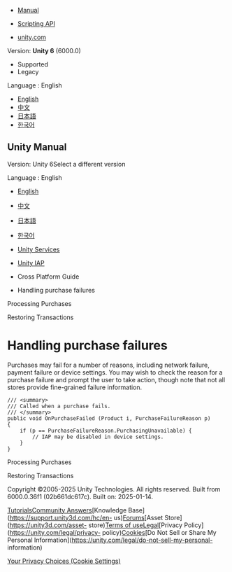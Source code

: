 [](https://docs.unity3d.com)

  * [Manual](../Manual/index.html)
  * [Scripting API](../ScriptReference/index.html)

  * [unity.com](https://unity.com/)

Version: **Unity 6** (6000.0)

  * Supported
  * Legacy

Language : English

  * [English](/Manual/UnityIAPHandlingPurchaseFailures.html)
  * [中文](/cn/current/Manual/UnityIAPHandlingPurchaseFailures.html)
  * [日本語](/ja/current/Manual/UnityIAPHandlingPurchaseFailures.html)
  * [한국어](/kr/current/Manual/UnityIAPHandlingPurchaseFailures.html)

[](https://docs.unity3d.com)

## Unity Manual

Version: Unity 6Select a different version

Language : English

  * [English](/Manual/UnityIAPHandlingPurchaseFailures.html)
  * [中文](/cn/current/Manual/UnityIAPHandlingPurchaseFailures.html)
  * [日本語](/ja/current/Manual/UnityIAPHandlingPurchaseFailures.html)
  * [한국어](/kr/current/Manual/UnityIAPHandlingPurchaseFailures.html)

  * [Unity Services](UnityServices.html)
  * [Unity IAP](UnityIAP.html)
  * Cross Platform Guide
  * Handling purchase failures

[](UnityIAPProcessingPurchases.html)

Processing Purchases

[](UnityIAPRestoringTransactions.html)

Restoring Transactions

# Handling purchase failures

Purchases may fail for a number of reasons, including network failure, payment
failure or device settings. You may wish to check the reason for a purchase
failure and prompt the user to take action, though note that not all stores
provide fine-grained failure information.

    
    
    /// <summary>
    /// Called when a purchase fails.
    /// </summary>
    public void OnPurchaseFailed (Product i, PurchaseFailureReason p)
    {
        if (p == PurchaseFailureReason.PurchasingUnavailable) {
            // IAP may be disabled in device settings.
        }
    }
    

[](UnityIAPProcessingPurchases.html)

Processing Purchases

[](UnityIAPRestoringTransactions.html)

Restoring Transactions

Copyright ©2005-2025 Unity Technologies. All rights reserved. Built from
6000.0.36f1 (02b661dc617c). Built on: 2025-01-14.

[Tutorials](https://learn.unity.com/)[Community
Answers](https://answers.unity3d.com)[Knowledge
Base](https://support.unity3d.com/hc/en-
us)[Forums](https://forum.unity3d.com)[Asset Store](https://unity3d.com/asset-
store)[Terms of
use](https://docs.unity3d.com/Manual/TermsOfUse.html)[Legal](https://unity.com/legal)[Privacy
Policy](https://unity.com/legal/privacy-
policy)[Cookies](https://unity.com/legal/cookie-policy)[Do Not Sell or Share
My Personal Information](https://unity.com/legal/do-not-sell-my-personal-
information)

[Your Privacy Choices (Cookie Settings)](javascript:void\(0\);)

